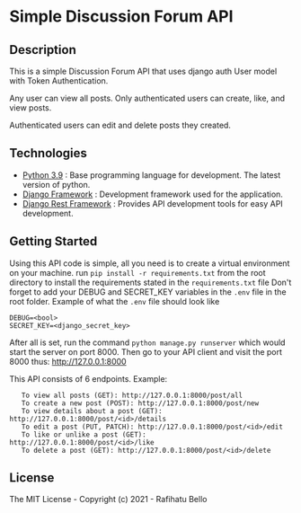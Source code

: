 # Simple Discussion Forum API

## Description
This is a simple Discussion Forum API that uses django auth User model with Token Authentication. 

Any user can view all posts. Only authenticated users can create, like, and view posts. 

Authenticated users can edit and delete posts they created.

## Technologies

* [Python 3.9](https://python.org) : Base programming language for development. The latest version of python.
* [Django Framework](https://www.djangoproject.com/) : Development framework used for the application.
* [Django Rest Framework](https://www.django-rest-framework.org/) : Provides API development tools for easy API development.


## Getting Started

Using this API code is simple, all you need is to create a virtual environment on your machine.
run `pip install -r requirements.txt` from the root directory to
install the requirements stated in the `requirements.txt` file
Don't forget to add your DEBUG and SECRET_KEY variables in the `.env` file in the root folder.
Example of what the `.env` file should look like
```
DEBUG=<bool>
SECRET_KEY=<django_secret_key>

```
After all is set, run the command `python manage.py runserver` which would start the server on port 8000.
Then go to your API client and visit the port 8000 thus: http://127.0.0.1:8000 

This API consists of 6 endpoints.
Example:
```
   To view all posts (GET): http://127.0.0.1:8000/post/all
   To create a new post (POST): http://127.0.0.1:8000/post/new
   To view details about a post (GET): http://127.0.0.1:8000/post/<id>/details
   To edit a post (PUT, PATCH): http://127.0.0.1:8000/post/<id>/edit
   To like or unlike a post (GET): http://127.0.0.1:8000/post/<id>/like
   To delete a post (GET): http://127.0.0.1:8000/post/<id>/delete
```


## License

The MIT License - Copyright (c) 2021 - Rafihatu Bello
